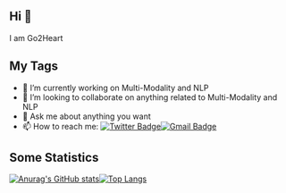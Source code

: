 ## Hi 👋
I am Go2Heart

## My Tags

- 🔭 I’m currently working on Multi-Modality and NLP
- 👯 I’m looking to collaborate on anything related to Multi-Modality and NLP
- 💬 Ask me about anything you want
- 📫 How to reach me: [![Twitter Badge](https://img.shields.io/badge/-twitter-blue?style=flat-square&logo=Twitter&logoColor=white&link=)](https://twitter.com/Anxiou51)[![Gmail Badge](https://img.shields.io/badge/-Gmail-c14438?style=flat-square&logo=Gmail&logoColor=white&link=mailto:go2heart@outlook.com)](mailto::go2heart@outlook.com)

## Some Statistics

[![Anurag's GitHub stats](https://github-readme-stats.vercel.app/api?username=Go2Heart&count_private=true&rank_icon=github&theme=dracula)](https://github.com/anuraghazra/github-readme-stats)[![Top Langs](https://github-readme-stats.vercel.app/api/top-langs/?username=Go2Heart&hide=tex,html,jupyter%20notebook&layout=donut&theme=dracula&exclude_repo=Education_Assistance_Application)](https://github.com/anuraghazra/github-readme-stats)




<!--
**Go2Heart/Go2Heart** is a ✨ _special_ ✨ repository because its `README.md` (this file) appears on your GitHub profile.

Here are some ideas to get you started:

- 🔭 I’m currently working on ...
- 🌱 I’m currently learning ...
- 👯 I’m looking to collaborate on ...
- 🤔 I’m looking for help with ...
- 💬 Ask me about ...
- 📫 How to reach me: ...
- 😄 Pronouns: ...
- ⚡ Fun fact: ...
-->

